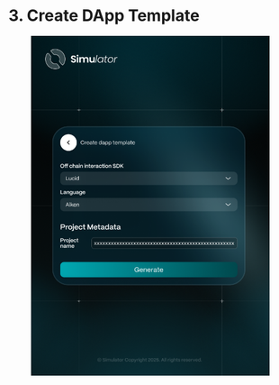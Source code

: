 # 3. Create DApp Template

<figure><img src="../.gitbook/assets/Dapp template.png" alt=""><figcaption></figcaption></figure>

